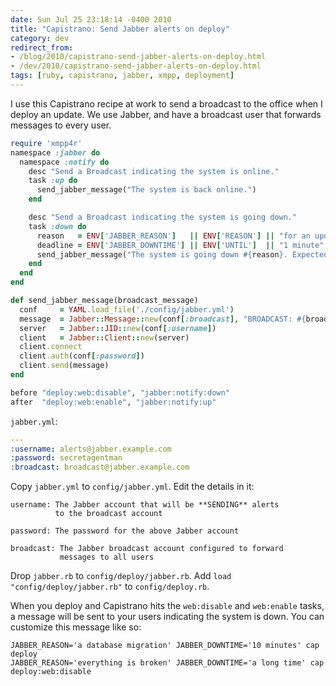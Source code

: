 ```yaml
---
date: Sun Jul 25 23:18:14 -0400 2010
title: "Capistrano: Send Jabber alerts on deploy"
category: dev
redirect_from:
- /blog/2010/capistrano-send-jabber-alerts-on-deploy.html
- /dev/2010/capistrano-send-jabber-alerts-on-deploy.html
tags: [ruby, capistrano, jabber, xmpp, deployment]
---
```


I use this Capistrano recipe at work to send a broadcast to the office when I
deploy an update. We use Jabber, and have a broadcast user that forwards
messages to every user.

```ruby
require 'xmpp4r'
namespace :jabber do
  namespace :notify do
    desc "Send a Broadcast indicating the system is online."
    task :up do
      send_jabber_message("The system is back online.")
    end

    desc "Send a Broadcast indicating the system is going down."
    task :down do
      reason   = ENV['JABBER_REASON']   || ENV['REASON'] || "for an update"
      deadline = ENV['JABBER_DOWNTIME'] || ENV['UNTIL']  || "1 minute"
      send_jabber_message("The system is going down #{reason}. Expected downtime is #{deadline}.")
    end
  end
end

def send_jabber_message(broadcast_message)
  conf     = YAML.load_file('./config/jabber.yml')
  message  = Jabber::Message::new(conf[:broadcast], "BROADCAST: #{broadcast_message}").set_type(:normal).set_id('1')
  server   = Jabber::JID::new(conf[:username])
  client   = Jabber::Client::new(server)
  client.connect
  client.auth(conf[:password])
  client.send(message)
end

before "deploy:web:disable", "jabber:notify:down"
after  "deploy:web:enable", "jabber:notify:up"
```

`jabber.yml`:

```yml
---
:username: alerts@jabber.example.com
:password: secretagentman
:broadcast: broadcast@jabber.example.com
```

Copy `jabber.yml` to `config/jabber.yml`. Edit the details in it:

```
username: The Jabber account that will be **SENDING** alerts
          to the broadcast account

password: The password for the above Jabber account

broadcast: The Jabber broadcast account configured to forward
           messages to all users
```

Drop `jabber.rb` to `config/deploy/jabber.rb`. Add
`load "config/deploy/jabber.rb"` to `config/deploy.rb`.

When you deploy and Capistrano hits the `web:disable`
and `web:enable` tasks, a message will be sent to your
users indicating the system is down. You can customize this
message like so:

```
JABBER_REASON='a database migration' JABBER_DOWNTIME='10 minutes' cap deploy
JABBER_REASON='everything is broken' JABBER_DOWNTIME='a long time' cap deploy:web:disable
```

[gist]: https://gist.github.com/itspriddle/490141
